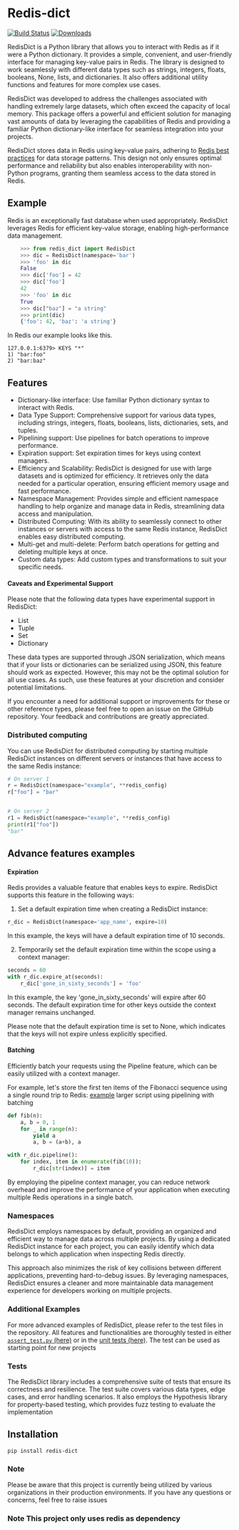 # Redis-dict
[![Build Status](https://travis-ci.com/Attumm/redis-dict.svg?branch=main)](https://travis-ci.com/Attumm/redis-dict)
[![Downloads](https://pepy.tech/badge/redis-dict)](https://pepy.tech/project/redis-dict)

RedisDict is a Python library that allows you to interact with Redis as if it were a Python dictionary. It provides a simple, convenient, and user-friendly interface for managing key-value pairs in Redis. The library is designed to work seamlessly with different data types such as strings, integers, floats, booleans, None, lists, and dictionaries. It also offers additional utility functions and features for more complex use cases.

RedisDict was developed to address the challenges associated with handling extremely large datasets, which often exceed the capacity of local memory. This package offers a powerful and efficient solution for managing vast amounts of data by leveraging the capabilities of Redis and providing a familiar Python dictionary-like interface for seamless integration into your projects.


RedisDict stores data in Redis using key-value pairs, adhering to [Redis best practices](https://redislabs.com/redis-best-practices/data-storage-patterns/) for data storage patterns. This design not only ensures optimal performance and reliability but also enables interoperability with non-Python programs, granting them seamless access to the data stored in Redis.

## Example
Redis is an exceptionally fast database when used appropriately. RedisDict leverages Redis for efficient key-value storage, enabling high-performance data management.

```python
    >>> from redis_dict import RedisDict
    >>> dic = RedisDict(namespace='bar')
    >>> 'foo' in dic
    False
    >>> dic['foo'] = 42
    >>> dic['foo']
    42
    >>> 'foo' in dic
    True
    >>> dic["baz"] = "a string"
    >>> print(dic)
    {'foo': 42, 'baz': 'a string'}

```
In Redis our example looks like this.
```
127.0.0.1:6379> KEYS "*"
1) "bar:foo"
2) "bar:baz"
```

## Features

* Dictionary-like interface: Use familiar Python dictionary syntax to interact with Redis.
* Data Type Support: Comprehensive support for various data types, including strings, integers, floats, booleans, lists, dictionaries, sets, and tuples.
* Pipelining support: Use pipelines for batch operations to improve performance.
* Expiration support: Set expiration times for keys using context managers.
* Efficiency and Scalability: RedisDict is designed for use with large datasets and is optimized for efficiency. It retrieves only the data needed for a particular operation, ensuring efficient memory usage and fast performance.
* Namespace Management: Provides simple and efficient namespace handling to help organize and manage data in Redis, streamlining data access and manipulation.
* Distributed Computing: With its ability to seamlessly connect to other instances or servers with access to the same Redis instance, RedisDict enables easy distributed computing.
* Multi-get and multi-delete: Perform batch operations for getting and deleting multiple keys at once.
* Custom data types: Add custom types and transformations to suit your specific needs.

#### Caveats and Experimental Support

Please note that the following data types have experimental support in RedisDict:
* List
* Tuple
* Set
* Dictionary

These data types are supported through JSON serialization, which means that if your lists or dictionaries can be serialized using JSON, this feature should work as expected. However, this may not be the optimal solution for all use cases. As such, use these features at your discretion and consider potential limitations.

If you encounter a need for additional support or improvements for these or other reference types, please feel free to open an issue on the GitHub repository. Your feedback and contributions are greatly appreciated.

### Distributed computing 
You can use RedisDict for distributed computing by starting multiple RedisDict instances on different servers or instances that have access to the same Redis instance:
```python
# On server 1
r = RedisDict(namespace="example", **redis_config)
r["foo"] = "bar"


# On server 2
r1 = RedisDict(namespace="example", **redis_config)
print(r1["foo"])
"bar"

```

## Advance features examples

#### Expiration 

Redis provides a valuable feature that enables keys to expire. RedisDict supports this feature in the following ways:
1. Set a default expiration time when creating a RedisDict instance:
```python
r_dic = RedisDict(namespace='app_name', expire=10)
```
In this example, the keys will have a default expiration time of 10 seconds.

2. Temporarily set the default expiration time within the scope using a context manager:
```python
seconds = 60
with r_dic.expire_at(seconds):
    r_dic['gone_in_sixty_seconds'] = 'foo'
```
In this example, the key 'gone_in_sixty_seconds' will expire after 60 seconds. The default expiration time for other keys outside the context manager remains unchanged.

Please note that the default expiration time is set to None, which indicates that the keys will not expire unless explicitly specified.

#### Batching
Efficiently batch your requests using the Pipeline feature, which can be easily utilized with a context manager.

For example, let's store the first ten items of the Fibonacci sequence using a single round trip to Redis:
[example](https://github.com/Attumm/redis-dict/blob/main/assert_test.py#L1) larger script using pipelining with batching

```python
def fib(n):
    a, b = 0, 1
    for _ in range(n):
        yield a
        a, b = (a+b), a

with r_dic.pipeline():
    for index, item in enumerate(fib(10)):
        r_dic[str(index)] = item
```

By employing the pipeline context manager, you can reduce network overhead and improve the performance of your application when executing multiple Redis operations in a single batch.

### Namespaces
RedisDict employs namespaces by default, providing an organized and efficient way to manage data across multiple projects. By using a dedicated RedisDict instance for each project, you can easily identify which data belongs to which application when inspecting Redis directly.

This approach also minimizes the risk of key collisions between different applications, preventing hard-to-debug issues. By leveraging namespaces, RedisDict ensures a cleaner and more maintainable data management experience for developers working on multiple projects.

### Additional Examples
For more advanced examples of RedisDict, please refer to the test files in the repository. All features and functionalities are thoroughly tested in either[ `assert_test.py` (here)](https://github.com/Attumm/redis-dict/blob/main/assert_test.py#L1) or in the [unit tests (here)](https://github.com/Attumm/redis-dict/blob/main/tests.py#L1). 
The test can be used as starting point for new projects

### Tests

The RedisDict library includes a comprehensive suite of tests that ensure its correctness and resilience. The test suite covers various data types, edge cases, and error handling scenarios. It also employs the Hypothesis library for property-based testing, which provides fuzz testing to evaluate the implementation

## Installation
```sh
pip install redis-dict
```

### Note
Please be aware that this project is currently being utilized by various organizations in their production environments. If you have any questions or concerns, feel free to raise issues



### Note This project only uses redis as dependency 

